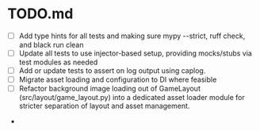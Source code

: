 # TODO.md

- [ ] Add type hints for all tests and making sure mypy --strict, ruff check, and black run clean
- [ ] Update all tests to use injector-based setup, providing mocks/stubs via test modules as needed
- [ ] Add or update tests to assert on log output using caplog.
- [ ] Migrate asset loading and configuration to DI where feasible
- [ ] Refactor background image loading out of GameLayout (src/layout/game_layout.py) into a dedicated asset loader module for stricter separation of layout and asset management.
-
